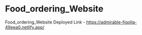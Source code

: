 # Food_ordering_Website
Food_ordering_Website
Deployed Link - https://admirable-figolla-49eea0.netlify.app/
